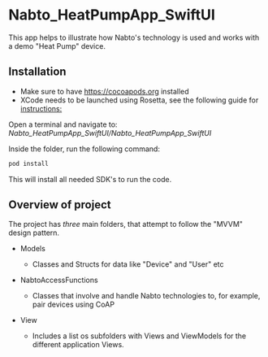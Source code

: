 # Nabto_HeatPumpApp_SwiftUI

This app helps to illustrate how Nabto's technology is used and works with a demo "Heat Pump" device.

## Installation 
* Make sure to have https://cocoapods.org installed
* XCode needs to be launched using Rosetta, see the following guide for [instructions:](https://www.macworld.com/article/338843/how-to-force-a-native-m1-mac-app-to-run-as-an-intel-app-instead.html)


Open a terminal and navigate to:
*Nabto_HeatPumpApp_SwiftUI/Nabto_HeatPumpApp_SwiftUI*

Inside the folder, run the following command:

```bash
pod install
```

This will install all needed SDK's to run the code. 


## Overview of project
The project has *three* main folders, that attempt to follow the "MVVM" design pattern.

* Models
  * Classes and Structs for data like "Device" and "User" etc

* NabtoAccessFunctions
  * Classes that involve and handle Nabto technologies to, for example, pair devices using CoAP

* View
  * Includes a list os subfolders with Views and ViewModels for the different application Views.
